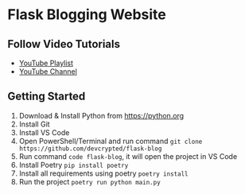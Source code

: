 # Flask Blogging Website

## Follow Video Tutorials

- [YouTube Playlist](https://decr.in/flask-playlist)
- [YouTube Channel](https://youtube.com/@stayshikshit)

## Getting Started

1. Download & Install Python from https://python.org
2. Install Git
3. Install VS Code
4. Open PowerShell/Terminal and run command `git clone https://github.com/devcrypted/flask-blog`
5. Run command `code flask-blog`, it will open the project in VS Code
6. Install Poetry `pip install poetry`
7. Install all requirements using poetry `poetry install`
8. Run the project `poetry run python main.py`
